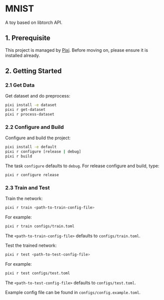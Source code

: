 # MNIST

A toy based on libtorch API.

## 1. Prerequisite

This project is managed by [Pixi](https://github.com/prefix-dev/pixi/). Before moving on, please ensure it is installed already.

## 2. Getting Started

### 2.1 Get Data

Get dataset and do preprocess:

```bash
pixi install -e dataset
pixi r get-dataset
pixi r process-dataset
```

### 2.2 Configure and Build

Configure and build the project:

```bash
pixi install -e default
pixi r configure [release | debug]
pixi r build
```

The task `configure` defaults to `debug`. For release configure and build, type:

```bash
pixi r configure release
```

### 2.3 Train and Test

Train the network:

```bash
pixi r train <path-to-train-config-file>
```

For example:

```bash
pixi r train configs/train.toml
```

The `<path-to-train-config-file>` defaults to `configs/train.toml`.

Test the trained network:

```bash
pixi r test <path-to-test-config-file>
```

For example:

```bash
pixi r test configs/test.toml
```

The `<path-to-test-config-file>` defaults to `configs/test.toml`.

Example config file can be found in `configs/config.example.toml`.
